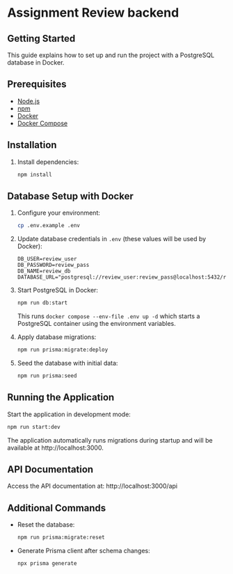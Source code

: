# Assignment Review backend

## Getting Started

This guide explains how to set up and run the project with a PostgreSQL database in Docker.

## Prerequisites

- [Node.js](https://nodejs.org/)
- [npm](https://www.npmjs.com/)
- [Docker](https://www.docker.com/)
- [Docker Compose](https://docs.docker.com/compose/)

## Installation

1. Install dependencies:
   ```bash
   npm install
   ```

## Database Setup with Docker

1. Configure your environment:
   ```bash
   cp .env.example .env
   ```

2. Update database credentials in `.env` (these values will be used by Docker):
   ```
   DB_USER=review_user
   DB_PASSWORD=review_pass
   DB_NAME=review_db
   DATABASE_URL="postgresql://review_user:review_pass@localhost:5432/review_db"
   ```

3. Start PostgreSQL in Docker:
   ```bash
   npm run db:start
   ```
   This runs `docker compose --env-file .env up -d` which starts a PostgreSQL container using the environment variables.

4. Apply database migrations:
   ```bash
   npm run prisma:migrate:deploy
   ```

5. Seed the database with initial data:
   ```bash
   npm run prisma:seed
   ```

## Running the Application

Start the application in development mode:
```bash
npm run start:dev
```

The application automatically runs migrations during startup and will be available at http://localhost:3000.

## API Documentation

Access the API documentation at:
http://localhost:3000/api

## Additional Commands

- Reset the database:
  ```bash
  npm run prisma:migrate:reset
  ```

- Generate Prisma client after schema changes:
  ```bash
  npx prisma generate
  ```
